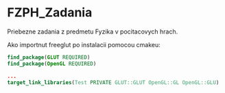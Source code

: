 # FZPH_Zadania
Priebezne zadania z predmetu Fyzika v pocitacovych hrach.

Ako importnut freeglut po instalacii pomocou cmakeu:
```cmake
find_package(GLUT REQUIRED)
find_package(OpenGL REQUIRED)

...
target_link_libraries(Test PRIVATE GLUT::GLUT OpenGL::GL OpenGL::GLU)
```
